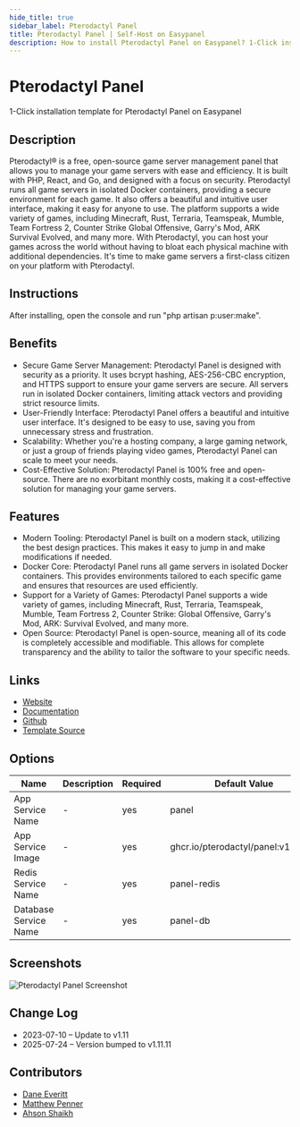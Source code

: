 ```yaml
---
hide_title: true
sidebar_label: Pterodactyl Panel
title: Pterodactyl Panel | Self-Host on Easypanel
description: How to install Pterodactyl Panel on Easypanel? 1-Click installation template for Pterodactyl Panel on Easypanel
---
```


<!-- generated -->

# Pterodactyl Panel

1-Click installation template for Pterodactyl Panel on Easypanel

## Description

Pterodactyl® is a free, open-source game server management panel that allows you to manage your game servers with ease and efficiency. It is built with PHP, React, and Go, and designed with a focus on security. Pterodactyl runs all game servers in isolated Docker containers, providing a secure environment for each game. It also offers a beautiful and intuitive user interface, making it easy for anyone to use. The platform supports a wide variety of games, including Minecraft, Rust, Terraria, Teamspeak, Mumble, Team Fortress 2, Counter Strike Global Offensive, Garry&#39;s Mod, ARK Survival Evolved, and many more. With Pterodactyl, you can host your games across the world without having to bloat each physical machine with additional dependencies. It&#39;s time to make game servers a first-class citizen on your platform with Pterodactyl.

## Instructions

After installing, open the console and run &quot;php artisan p:user:make&quot;.

## Benefits

- Secure Game Server Management: Pterodactyl Panel is designed with security as a priority. It uses bcrypt hashing, AES-256-CBC encryption, and HTTPS support to ensure your game servers are secure. All servers run in isolated Docker containers, limiting attack vectors and providing strict resource limits.
- User-Friendly Interface: Pterodactyl Panel offers a beautiful and intuitive user interface. It's designed to be easy to use, saving you from unnecessary stress and frustration.
- Scalability: Whether you're a hosting company, a large gaming network, or just a group of friends playing video games, Pterodactyl Panel can scale to meet your needs.
- Cost-Effective Solution: Pterodactyl Panel is 100% free and open-source. There are no exorbitant monthly costs, making it a cost-effective solution for managing your game servers.

## Features

- Modern Tooling: Pterodactyl Panel is built on a modern stack, utilizing the best design practices. This makes it easy to jump in and make modifications if needed.
- Docker Core: Pterodactyl Panel runs all game servers in isolated Docker containers. This provides environments tailored to each specific game and ensures that resources are used efficiently.
- Support for a Variety of Games: Pterodactyl Panel supports a wide variety of games, including Minecraft, Rust, Terraria, Teamspeak, Mumble, Team Fortress 2, Counter Strike: Global Offensive, Garry's Mod, ARK: Survival Evolved, and many more.
- Open Source: Pterodactyl Panel is open-source, meaning all of its code is completely accessible and modifiable. This allows for complete transparency and the ability to tailor the software to your specific needs.

## Links

- [Website](https://pterodactyl.io/)
- [Documentation](https://pterodactyl.io/project/introduction.html)
- [Github](https://github.com/pterodactyl/panel)
- [Template Source](https://github.com/easypanel-io/templates/tree/main/templates/pterodactyl-panel)

## Options

Name | Description | Required | Default Value
-|-|-|-
App Service Name | - | yes | panel
App Service Image | - | yes | ghcr.io/pterodactyl/panel:v1.11.11
Redis Service Name | - | yes | panel-redis
Database Service Name | - | yes | panel-db

## Screenshots

![Pterodactyl Panel Screenshot](./assets/screenshot.png)

## Change Log

- 2023-07-10 – Update to v1.11
- 2025-07-24 – Version bumped to v1.11.11

## Contributors

- [Dane Everitt](https://github.com/DaneEveritt)
- [Matthew Penner](https://github.com/matthewpi)
- [Ahson Shaikh](https://github.com/Ahson-Shaikh)
